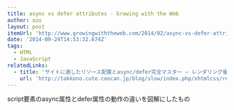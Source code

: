 ```yaml
---
title: async vs defer attributes - Growing with the Web
author: azu
layout: post
itemUrl: 'http://www.growingwiththeweb.com/2014/02/async-vs-defer-attributes.html'
date: '2014-09-24T14:53:32.674Z'
tags:
  - HTML
  - JavaScript
relatedLinks:
  - title: 'サイトに適したリソース配置とasync/defer完全マスター – レンダリング優先のグッド・プラクティス | ゆっくりと…'
    url: 'http://tokkono.cute.coocan.jp/blog/slow/index.php/xhtmlcss/resource-potitioning-best-practice/'
---
```

script要素のasync属性とdefer属性の動作の違いを図解にしたもの 
